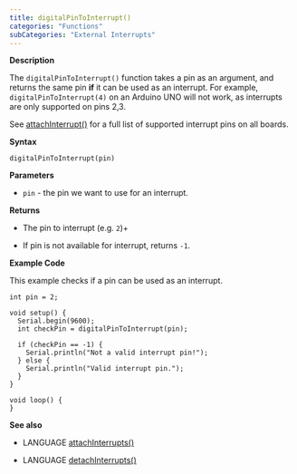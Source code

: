 ```yaml
---
title: digitalPinToInterrupt()
categories: "Functions"
subCategories: "External Interrupts"
---
```


**Description**

The `digitalPinToInterrupt()` function takes a pin as an argument, and
returns the same pin **if** it can be used as an interrupt. For example,
`digitalPinToInterrupt(4)` on an Arduino UNO will not work, as
interrupts are only supported on pins 2,3.

See [attachInterrupt()](../../external-interrupts/attachinterrupt) for a
full list of supported interrupt pins on all boards.

**Syntax**

`digitalPinToInterrupt(pin)`

**Parameters**

-   `pin` - the pin we want to use for an interrupt.

**Returns**

-   The pin to interrupt (e.g. `2`)+

-   If pin is not available for interrupt, returns `-1`.

**Example Code**

This example checks if a pin can be used as an interrupt.

    int pin = 2;

    void setup() {
      Serial.begin(9600);
      int checkPin = digitalPinToInterrupt(pin);

      if (checkPin == -1) {
        Serial.println("Not a valid interrupt pin!");
      } else {
        Serial.println("Valid interrupt pin.");
      }
    }

    void loop() {
    }

**See also**

-   LANGUAGE
    [attachInterrupts()](../../external-interrupts/attachinterrupt)

-   LANGUAGE
    [detachInterrupts()](../../external-interrupts/detachinterrupt)

